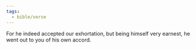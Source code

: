 ```yaml
---
tags:
  - bible/verse
---
```

For he indeed accepted our exhortation, but being himself very earnest, he went out to you of his own accord.
